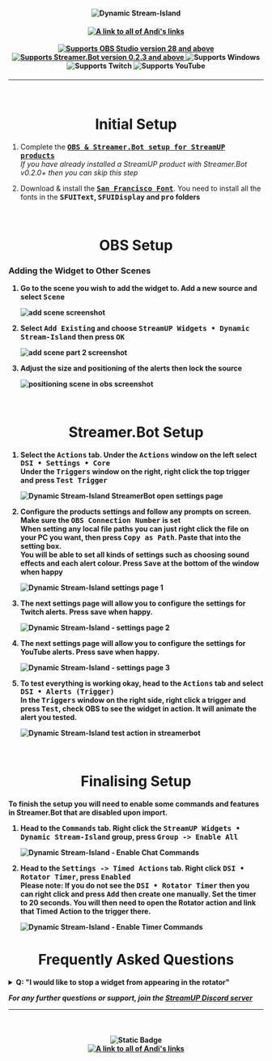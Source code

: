 <h4 align="center">
  <img src="../Assets/Dynamic Stream-Island - Banner.png" alt="Dynamic Stream-Island">
</h4>

<h4 align="center">
  <a href="https://doras.to/andilippi">
    <img alt="A link to all of Andi's links" src="https://img.shields.io/badge/Created%20by%20Andi%20Stone%20(Andilippi)-white?style=for-the-badge">
  </a>
  <br><br>
    <a href="https://obsproject.com">
        <img alt="Supports OBS Studio version 28 and above" src="https://img.shields.io/badge/OBS Studio-28%2B-FFFFFF?style=for-the-badge&labelColor=1e1a1d">
    </a>
    <a href="https://streamer.bot">
        <img alt="Supports Streamer.Bot version 0.2.3 and above" src="https://img.shields.io/badge/Streamer.Bot-v0.2.3+-%23FFFFFF?style=for-the-badge&labelColor=9038e8">
    </a>
    <img alt="Supports Windows" src="https://img.shields.io/badge/Windows-%23FFFFFF?style=for-the-badge&logo=windows&labelColor=00a2ed">
  <br>
  <img alt="Supports Twitch" src="https://img.shields.io/badge/Supports Twitch-6441a5?style=for-the-badge&logo=twitch&logoColor=white">
  <img alt="Supports YouTube" src="https://img.shields.io/badge/Supports YouTube-red?style=for-the-badge&logo=youtube&logoColor=white"> 
</h4>

---

<br>

<h1 align="center">Initial Setup
</h1>

1. Complete the <kbd><b><a href="https://github.com/StreamUPTips/ReadMe-Files/blob/main/StreamUP-Product-Install-Guide.md">OBS & Streamer.Bot setup for StreamUP products</b></kbd><br></a>
*If you have already installed a StreamUP product with Streamer.Bot v0.2.0+ then you can skip this step*

2. Download & install the <kbd><b><a href="https://www.downloadfonts.io/san-francisco-font-free/">San Francisco Font</b></kbd></a>. You need to install all the fonts in the <kbd><b>SFUIText</kbd></a>, <kbd><b>SFUIDisplay</kbd></a> and <kbd><b>pro</kbd></a> folders <br>

<br>

<h1 align="center">OBS Setup
</h1>
<h3>Adding the Widget to Other Scenes</h3>

1. Go to the scene you wish to add the widget to. Add a new source and select <kbd><b>Scene</b></kbd><br>

    <img src="../Assets/Dynamic Stream-Island - OBS Add Scene 1.png" alt="add scene screenshot"><br>

1. Select <kbd><b>Add Existing</b></kbd> and choose <kbd><b>StreamUP Widgets • Dynamic Stream-Island</b></kbd> then press <kbd><b>OK</b></kbd><br>

    <img src="../Assets/Dynamic Stream-Island - OBS Add Scene 2.png" alt="add scene part 2 screenshot"><br>

1. Adjust the size and positioning of the alerts then lock the source<br>

    <img src="../Assets/Dynamic Stream-Island - Position In OBS.png" alt="positioning scene in obs screenshot">

<br>

<h1 align="center">
        Streamer.Bot Setup
</h1>

1. Select the <kbd><b>Actions</b></kbd> tab. Under the <kbd><b>Actions</b></kbd> window on the left select <kbd><b>DSI • Settings • Core</b></kbd><br>
Under the <kbd><b>Triggers</b></kbd> window on the right, right click the top trigger and press <kbd><b>Test Trigger</b></kbd><br>

   <img src="../Assets/Dynamic Stream-Island - Open Settings.png" alt="Dynamic Stream-Island StreamerBot open settings page"><br>

2. Configure the products settings and follow any prompts on screen. Make sure the <kbd><b>OBS Connection Number</b></kbd> is set<br>
When setting any local file paths you can just right click the file on your PC you want, then press <kbd><b>Copy as Path</b></kbd>. Paste that into the setting box.<br>
You will be able to set all kinds of settings such as choosing sound effects and each alert colour.
Press <kbd><b>Save</b></kbd> at the bottom of the window when happy<br>

    <img src="../Assets/Dynamic Stream-Island - Settings Page 1.png" alt="Dynamic Stream-Island settings page 1">

3. The next settings page will allow you to configure the settings for Twitch alerts. Press save when happy.<br>

    <img src="../Assets/Dynamic Stream-Island - Settings Page 2.png" alt="Dynamic Stream-Island - settings page 2"><br>

4. The next settings page will allow you to configure the settings for YouTube alerts. Press save when happy.<br>

    <img src="../Assets/Dynamic Stream-Island - Settings Page 3.png" alt="Dynamic Stream-Island - settings page 3"><br>

5. To test everything is working okay, head to the <kbd><b>Actions</b></kbd> tab and select <kbd><b>DSI • Alerts (Trigger)</b></kbd><br>
In the <kbd><b>Triggers</b></kbd> window on the right side, right click a trigger and press <kbd><b>Test</b></kbd>, check OBS to see the widget in action. It will animate the alert you tested.<br>

    <img src="../Assets/Dynamic Stream-Island - Test Main Action.png" alt="Dynamic Stream-Island test action in streamerbot"><br>

<br>

<h1 align="center">Finalising Setup
</h1>

To finish the setup you will need to enable some commands and features in Streamer.Bot that are disabled upon import.

1. Head to the <kbd><b>Commands</b></kbd> tab. Right click the <kbd><b>StreamUP Widgets • Dynamic Stream-Island</b></kbd> group, press <kbd><b>Group -> Enable All</b></kbd><br>

    <img src="../Assets/Dynamic Stream-Island - Finalise 1.png" alt="Dynamic Stream-Island - Enable Chat Commands"><br>

2. Head to the <kbd><b>Settings -> Timed Actions</b></kbd> tab. Right click <kbd><b>DSI • Rotator Timer</b></kbd>, press <kbd><b>Enabled</b></kbd><br> Please note: If you do not see the <kbd><b>DSI • Rotator Timer</b></kbd> then you can right click and press <kbd><b>Add</b></kbd> then create one manually. Set the timer to 20 seconds. You will then need to open the Rotator action and link that Timed Action to the trigger there.

    <img src="../Assets/Dynamic Stream-Island - Finalise 2.png" alt="Dynamic Stream-Island - Enable Timer Commands"><br>

<h1 align="center">
        Frequently Asked Questions
</h1>

<details>
  <summary><b>Q:</b> "I would like to stop a widget from appearing in the rotator"</summary>
  
  > You can disable any widgets you do not want to use by heading the <kbd><b>Actions</b></kbd> tab and on the left hand side, you can right click any of the <kbd><b>(Trigger)</b></kbd> or <kbd><b>(Widget)</b></kbd> actions and press <kbd><b>Enabled</b></kbd><br>
      <img src="../Assets/Dynamic Stream-Island - Disable Action.png" alt="Dynamic Stream-Island - Enable Timer Commands"><br>

</details>

*For any further questions or support, join the [StreamUP Discord server](https://discord.com/invite/RnDKRaVCEu?)*

---

<br>

<h4 align="center">
  <img alt="Static Badge" src="https://img.shields.io/badge/A%20StreamUP%20Product-%23fc6caf?style=for-the-badge"><br>
  <a href="https://doras.to/andilippi">
    <img alt="A link to all of Andi's links" src="https://img.shields.io/badge/Created%20by%20Andi%20Stone%20(Andilippi)-white?style=for-the-badge">
  </a>  
</h4>
